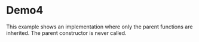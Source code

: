 # Demo4
This example shows an implementation where only the parent functions are inherited. The parent constructor is never called.